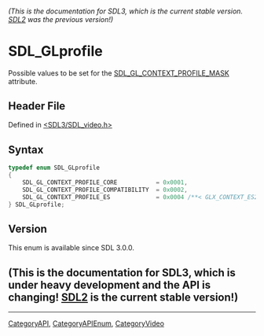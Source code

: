 ###### (This is the documentation for SDL3, which is the current stable version. [SDL2](https://wiki.libsdl.org/SDL2/) was the previous version!)
# SDL_GLprofile

Possible values to be set for the [SDL_GL_CONTEXT_PROFILE_MASK](SDL_GL_CONTEXT_PROFILE_MASK) attribute.

## Header File

Defined in [<SDL3/SDL_video.h>](https://github.com/libsdl-org/SDL/blob/main/include/SDL3/SDL_video.h)

## Syntax

```c
typedef enum SDL_GLprofile
{
    SDL_GL_CONTEXT_PROFILE_CORE           = 0x0001,
    SDL_GL_CONTEXT_PROFILE_COMPATIBILITY  = 0x0002,
    SDL_GL_CONTEXT_PROFILE_ES             = 0x0004 /**< GLX_CONTEXT_ES2_PROFILE_BIT_EXT */
} SDL_GLprofile;
```

## Version

This enum is available since SDL 3.0.0.

## (This is the documentation for SDL3, which is under heavy development and the API is changing! [SDL2](https://wiki.libsdl.org/SDL2/) is the current stable version!)



----
[CategoryAPI](CategoryAPI), [CategoryAPIEnum](CategoryAPIEnum), [CategoryVideo](CategoryVideo)

